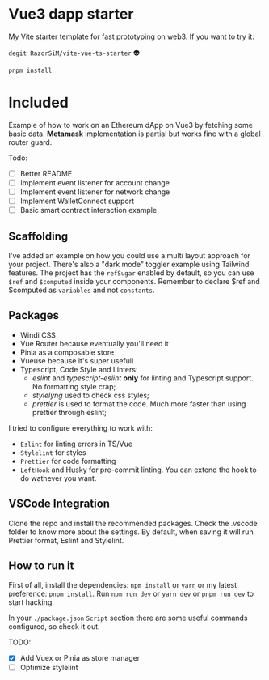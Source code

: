 # Vue3 dapp starter

My Vite starter template for fast prototyping on web3. If you want to try it:

`degit RazorSiM/vite-vue-ts-starter` 👽

`pnpm install`

# Included

Example of how to work on an Ethereum dApp on Vue3 by fetching some basic data.
**Metamask** implementation is partial but works fine with a global router guard.

Todo:
- [ ] Better README
- [ ] Implement event listener for account change
- [ ] Implement event listener for network change
- [ ] Implement WalletConnect support
- [ ] Basic smart contract interaction example

## Scaffolding

I've added an example on how you could use a multi layout approach for your project. There's also a "dark mode" toggler example using Tailwind features.
The project has the `refSugar` enabled by default, so you can use `$ref` and `$computed` inside your components. Remember to declare $ref and $computed as `variables` and not `constants`.

## Packages

- Windi CSS
- Vue Router because eventually you'll need it
- Pinia as a composable store
- Vueuse because it's super usefull
- Typescript, Code Style and Linters:
  - _eslint_ and _typescript-eslint_ **only** for linting and Typescript support. No formatting style crap;
  - _stylelyng_ used to check css styles;
  - _prettier_ is used to format the code. Much more faster than using prettier through eslint;

I tried to configure everything to work with:

- `Eslint` for linting errors in TS/Vue
- `Stylelint` for styles
- `Prettier` for code formatting
- `LeftHook` and Husky for pre-commit linting. You can extend the hook to do wathever you want.

## VSCode Integration

Clone the repo and install the recommended packages. Check the .vscode folder to know more about the settings. By default, when saving it will run Prettier format, Eslint and Stylelint.

## How to run it

First of all, install the dependencies: `npm install` or `yarn` or my latest preference: `pnpm install`.
Run `npm run dev` or `yarn dev` or `pnpm run dev` to start hacking.

In your `./package.json` `Script` section there are some useful commands configured, so check it out.

TODO:

- [x] Add Vuex or Pinia as store manager
- [ ] Optimize stylelint
